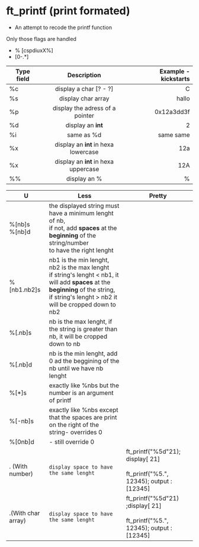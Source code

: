 # ft_printf  (print formated)

* An attempt to recode the printf function
 

Only those flags are handled
* % [cspdiuxX%]
*  [0-.*]

| Type field | Description | Example - kickstarts | 
| ------------- |:-------------:| -----:| 
| %c | display a char [? - ?]| C | 
| %s | display char array | hallo |
| %p | display the adress of a pointer| 0x12a3dd3f |
| %d| display  an **int** | 2
| %i| same as %d | same same
| %x| display an **int** in hexa lowercase | 12a
| %x| display an **int** in hexa uppercase | 12A
| %%| display an %| %




 
|U| Less | Pretty 
--- | --- | ---
|%[nb]s<br>%[nb]d|the displayed string must have a minimum lenght of nb, <br>if not, add **spaces** at the **beginning** of the string/number<br>to have the right lenght|
|%[nb1.nb2]s|nb1 is the min lenght, nb2 is the max lenght<br>if string's lenght < nb1, it will add **spaces** at the **beginning** of the string, <br> if string's lenght > nb2 it will be cropped down to nb2|
|%[.nb]s|nb is the max lenght, if the string is greater than nb, it will be cropped down to nb|
|%[.nb]d|nb is the min lenght, add 0 ad the beggining of the nb until we have nb lenght|
|%[*]s|exactly like %nbs but the number is an argument of printf|
|%[-nb]s|exactly like %nbs except that the spaces are print on the right of the string- overrides 0|
|%[0nb]d|- still override 0|
. (With number)| `display space to have the same lenght`| ft_printf("%5d"21);   display[     21]<br><br>ft_printf("%5.", 12345); output : [12345]
 .(With char array)| `display space to have the same lenght`| ft_printf("%5d"21) ;display[     21]<br><br>ft_printf("%5.", 12345); output : [12345]


